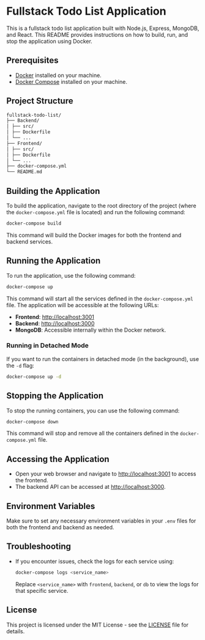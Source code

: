 # Fullstack Todo List Application

This is a fullstack todo list application built with Node.js, Express, MongoDB, and React. This README provides instructions on how to build, run, and stop the application using Docker.

## Prerequisites

- [Docker](https://www.docker.com/get-started) installed on your machine.
- [Docker Compose](https://docs.docker.com/compose/install/) installed on your machine.

## Project Structure
```bash
fullstack-todo-list/
├── Backend/
│ ├── src/
│ ├── Dockerfile
│ └── ...
├── Frontend/
│ ├── src/
│ ├── Dockerfile
│ └── ...
├── docker-compose.yml
└── README.md
```

## Building the Application

To build the application, navigate to the root directory of the project (where the `docker-compose.yml` file is located) and run the following command:
```bash
docker-compose build
```

This command will build the Docker images for both the frontend and backend services.

## Running the Application

To run the application, use the following command:

```bash
docker-compose up
```

This command will start all the services defined in the `docker-compose.yml` file. The application will be accessible at the following URLs:

- **Frontend**: [http://localhost:3001](http://localhost:3001)
- **Backend**: [http://localhost:3000](http://localhost:3000)
- **MongoDB**: Accessible internally within the Docker network.

### Running in Detached Mode

If you want to run the containers in detached mode (in the background), use the `-d` flag:
```bash
docker-compose up -d
```

## Stopping the Application

To stop the running containers, you can use the following command:
```bash
docker-compose down
```

This command will stop and remove all the containers defined in the `docker-compose.yml` file.

## Accessing the Application

- Open your web browser and navigate to [http://localhost:3001](http://localhost:3001) to access the frontend.
- The backend API can be accessed at [http://localhost:3000](http://localhost:3000).

## Environment Variables

Make sure to set any necessary environment variables in your `.env` files for both the frontend and backend as needed.

## Troubleshooting

- If you encounter issues, check the logs for each service using:
  ```bash
  docker-compose logs <service_name>
  ```
  Replace `<service_name>` with `frontend`, `backend`, or `db` to view the logs for that specific service.

## License

This project is licensed under the MIT License - see the [LICENSE](LICENSE) file for details.
